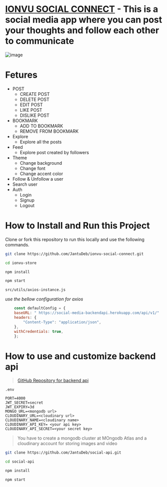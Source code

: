 # [IONVU SOCIAL CONNECT](https://ionvu-connect.netlify.app/) - This is a social media app where you can post your thoughts and follow each other to communicate


![image](https://user-images.githubusercontent.com/63020886/169635770-4d975262-27b8-4cfa-84d8-34fdc75e2d83.png)

# Fetures
- POST 
  - CREATE POST
  - DELETE POST
  - EDIT POST
  - LIKE POST
  - DISLIKE POST
- BOOKMARK
  - ADD TO BOOKMARK
  - REMOVE FROM BOOKMARK
- Explore
  - Explore all the posts 
- Feed
  - Explore post created by followers
- Theme
  - Change background
  - Change font
  - Change accent color
- Follow & Unfollow a user
- Search user
- Auth
  - Login 
  - Signup
  - Logout

# How to Install and Run this Project
Clone or fork this repository to run this locally and use the following commands.

```bash
git clone https://github.com/JantuDeb/ionvu-social-connect.git

cd ionvu-store 

npm install

npm start

```
`src/utils/axios-instance.js`

*use the bellow configuration for axios*
```js
    const defaultConfig = {
    baseURL: " https://social-media-backendapi.herokuapp.com/api/v1/"
    headers: {
        "Content-Type": "application/json",
    },
    withCredentials: true,
    };
```

# How to use and customize backend api
> [GitHub Repository for backend api](https://github.com/JantuDeb/social-api.git)

`.env` 
```
PORT=4000
JWT_SECRET=secret
JWT_EXPIRY=3d
MONGO_URL=<mongodb url>
CLOUDINARY_URL=<cloudinary url>
CLOUDINARY_NAME=<cloudinary name>
CLOUDINARY_API_KEY= <your api key>
CLOUDINARY_API_SECRET=<your secret key>
```
>You have to create a mongodb cluster at MOngodb Atlas and a cloudinary account for storing images and video
```bash
git clone https://github.com/JantuDeb/social-api.git

cd social-api

npm install

npm start

```
